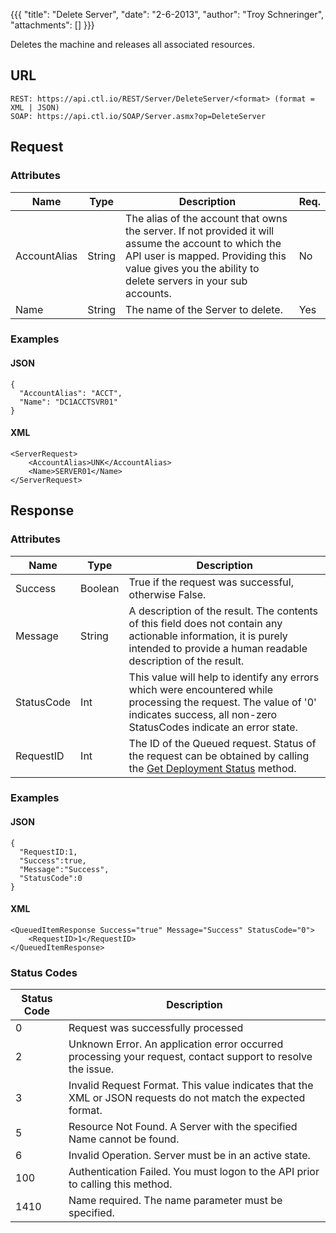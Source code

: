 {{{
  "title": "Delete Server",
  "date": "2-6-2013",
  "author": "Troy Schneringer",
  "attachments": []
}}}

Deletes the machine and releases all associated resources.

## URL

    REST: https://api.ctl.io/REST/Server/DeleteServer/<format> (format = XML | JSON)
    SOAP: https://api.ctl.io/SOAP/Server.asmx?op=DeleteServer

## Request
### Attributes
| Name | Type | Description | Req. |
| --- | --- | --- | --- |
| AccountAlias | String | The alias of the account that owns the server. If not provided it will assume the account to which the API user is mapped. Providing this value gives you the ability to delete servers in your sub accounts. | No |
| Name | String | The name of the Server to delete. | Yes |

### Examples

#### JSON

    {
      "AccountAlias": "ACCT",
      "Name": "DC1ACCTSVR01"
    }

#### XML

    <ServerRequest>
        <AccountAlias>UNK</AccountAlias>
        <Name>SERVER01</Name>
    </ServerRequest>

## Response

### Attributes

| Name | Type | Description |
| --- | --- | --- |
| Success | Boolean | True if the request was successful, otherwise False. |
| Message | String | A description of the result. The contents of this field does not contain any actionable information, it is purely intended to provide a human readable description of the result. |
| StatusCode | Int | This value will help to identify any errors which were encountered while processing the request. The value of '0' indicates success, all non-zero StatusCodes indicate an error state. |
| RequestID | Int | The ID of the Queued request. Status of the request can be obtained by calling the [Get Deployment Status](../Blueprint/get-deployment-status.md) method. |

### Examples

#### JSON

    {
      "RequestID:1,
      "Success":true,
      "Message":"Success",
      "StatusCode":0
    }

#### XML

    <QueuedItemResponse Success="true" Message="Success" StatusCode="0">
        <RequestID>1</RequestID>
    </QueuedItemResponse>


### Status Codes
| Status Code | Description |
| --- | --- |
| 0 | Request was successfully processed |
| 2 | Unknown Error.  An application error occurred processing your request, contact support to resolve the issue. |
| 3 | Invalid Request Format. This value indicates that the XML or JSON requests do not match the expected format. |
| 5 | Resource Not Found.  A Server with the specified Name cannot be found. |
| 6 | Invalid Operation.  Server must be in an active state. |
| 100 | Authentication Failed.  You must logon to the API prior to calling this method. |
| 1410 | Name required.  The name parameter must be specified. |
